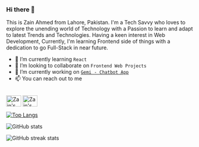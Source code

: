 ### Hi there 👋
This is Zain Ahmed from Lahore, Pakistan. I'm a Tech Savvy who loves to explore the unending world of Technology with a Passion to learn and adapt to latest Trends and Technologies. Having a keen interest in Web Development, Currently, I'm learning Frontend side of things with a dedication to go Full-Stack in near future.


- 🌱 I’m currently learning ```React```
- 👯 I’m looking to collaborate on ```Frontend Web Projects```
- 🔭 I’m currently working on [```Gemi - Chatbot App```](https://github.com/zainahmed1713/Gemi---Chatbot-App)
- 📫 You can reach out to me <br><br>

<a href="https://www.linkedin.com/in/zain-ahmed-1ba904287/" target="blank"><img align="center" src="https://cdn.jsdelivr.net/npm/simple-icons@3.0.1/icons/linkedin.svg" alt="Zain's linkedin" height="30" width="40" /></a>
<a href="https://twitter.com/zainhunmein" target="blank"><img align="center" src="https://cdn.jsdelivr.net/npm/simple-icons@3.0.1/icons/twitter.svg" alt="Zain's Twitter" height="30" width="40" /></a>

[![Top Langs](https://github-readme-stats.vercel.app/api/top-langs/?username=zainahmed1713)](https://github.com/anuraghazra/github-readme-stats)

![GitHub stats](https://github-readme-stats.vercel.app/api?username=zainahmed1713&show_icons=true)  

<!-- ![GitHub Activity Graph](https://activity-graph.herokuapp.com/graph?username=zainahmed1713)  --> 

<!-- ![GitHub metrics](https://metrics.lecoq.io/zainahmed1713) -->

![GitHub streak stats](https://streak-stats.demolab.com/?user=zainahmed1713)  

 <!-- ![Profile views](https://gpvc.arturio.dev/zainahmed1713)  -->
<!-- - 🤔 I’m looking for help with ... -->
<!-- - 💬 Ask me about ... -->
